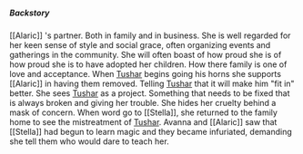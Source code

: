 

##### Backstory
[[Alaric]] 's partner. Both in family and in business. She is well regarded for her keen sense of style and social grace, often organizing events and gatherings in the community. She will often boast of how proud she is of how proud she is to have adopted her children. How there family is one of love and acceptance. 
When [Tushar](Valentine.md) begins going his horns she supports [[Alaric]] in having them removed. Telling [Tushar](Valentine.md) that it will make him "fit in" better.
She sees [Tushar](Valentine.md) as a project. Something that needs to be fixed that is always broken and giving her trouble. She hides her cruelty behind a mask of concern.
When word go to [[Stella]], she returned to the family home to see the mistreatment of [Tushar](Valentine.md). Avanna and [[Alaric]] saw that [[Stella]] had begun to learn magic and they became infuriated, demanding she tell them who would dare to teach her. 